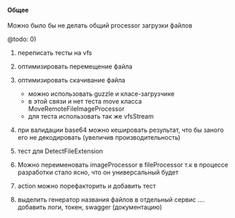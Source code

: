 <h4>Общее</h4>
Можно было бы не делать общий processor загрузки файлов


@todo:
0) 
1) переписать тесты на vfs 
2) оптимизировать перемещение файла
3) оптимизировать скачивание файла
    - можно использовать guzzle и класе-загрузчике 
    - в этой связи и нет теста move класса MoveRemoteFileImageProcessor
    - для теста использовать так же vfsStream

4) при валидации base64 можно кешировать результат, что бы заного его не декодировать (увеличив производительность)
5) тест для DetectFileExtension
6) Можно переименовать imageProcessor в fileProcessor т.к в процессе разработки стало ясно, что он универсальный будет
7) action можно порефакторить и добавить тест
8) выделить генератор названия файлов в отдельный сервис
.... добавить логи, токен, swagger (документацию)